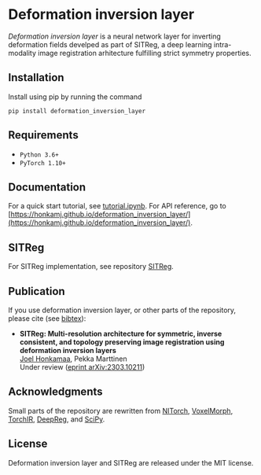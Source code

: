 # Deformation inversion layer

*Deformation inversion layer* is a neural network layer for inverting deformation fields develped as part of SITReg, a deep learning intra-modality image registration arhitecture fulfilling strict symmetry properties.

## Installation

Install using pip by running the command

    pip install deformation_inversion_layer

## Requirements

- `Python 3.6+`
- `PyTorch 1.10+`

## Documentation

For a quick start tutorial, see [tutorial.ipynb](tutorial.ipynb). For API reference, go to [https://honkamj.github.io/deformation_inversion_layer/](https://honkamj.github.io/deformation_inversion_layer/).

## SITReg

For SITReg implementation, see repository [SITReg](https://github.com/honkamj/SITReg "SITReg").

## Publication

If you use deformation inversion layer, or other parts of the repository, please cite (see [bibtex](citations.bib)):

- **SITReg: Multi-resolution architecture for symmetric, inverse consistent, and topology preserving image registration using deformation inversion layers**  
[Joel Honkamaa](https://github.com/honkamj), Pekka Marttinen  
Under review ([eprint arXiv:2303.10211](https://arxiv.org/abs/2303.10211))

## Acknowledgments

Small parts of the repository are rewritten from [NITorch](https://github.com/balbasty/nitorch), [VoxelMorph](https://github.com/voxelmorph/voxelmorph), [TorchIR](https://github.com/BDdeVos/TorchIR), [DeepReg](https://github.com/DeepRegNet/DeepReg), and [SciPy](https://scipy.org/).

## License

Deformation inversion layer and SITReg are released under the MIT license.
